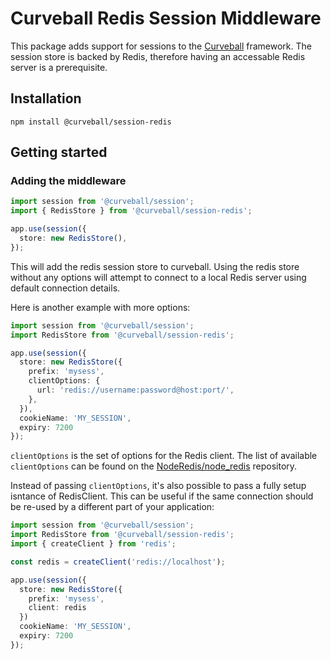 Curveball Redis Session Middleware
==================================

This package adds support for sessions to the [Curveball](https://curveballjs.org/) framework.
The session store is backed by Redis, therefore having an accessable Redis server
is a prerequisite.

Installation
------------

    npm install @curveball/session-redis


Getting started
---------------

### Adding the middleware

```typescript
import session from '@curveball/session';
import { RedisStore } from '@curveball/session-redis';

app.use(session({
  store: new RedisStore(),
});
```

This will add the redis session store to curveball. Using the redis store
without any options will attempt to connect to a local Redis server using
default connection details.

Here is another example with more options:

```typescript
import session from '@curveball/session';
import RedisStore from '@curveball/session-redis';

app.use(session({
  store: new RedisStore({
    prefix: 'mysess',
    clientOptions: {
      url: 'redis://username:password@host:port/',
    },
  }),
  cookieName: 'MY_SESSION',
  expiry: 7200
});
```

`clientOptions` is the set of options for the Redis client. The list of
available `clientOptions` can be found on the [NodeRedis/node_redis][1]
repository.

Instead of passing `clientOptions`, it's also possible to pass a fully setup
isntance of RedisClient. This can be useful if the same connection should be
re-used by a different part of your application:

```typescript
import session from '@curveball/session';
import RedisStore from '@curveball/session-redis';
import { createClient } from 'redis';

const redis = createClient('redis://localhost');

app.use(session({
  store: new RedisStore({
    prefix: 'mysess',
    client: redis
  })
  cookieName: 'MY_SESSION',
  expiry: 7200
});
```

[1]: https://github.com/redis/node-redis/blob/master/docs/client-configuration.md
